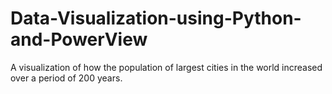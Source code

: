 # Data-Visualization-using-Python-and-PowerView
A visualization of how the population of largest cities in the world increased over a period of 200 years.
